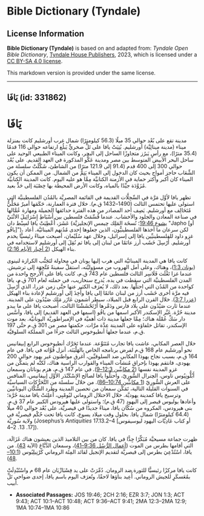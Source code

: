 # Bible Dictionary (Tyndale)

## License Information

**Bible Dictionary (Tyndale)** is based on and adapted from: _Tyndale Open Bible Dictionary_, [Tyndale House Publishers](https://tyndaleopenresources.com/), 2023, which is licensed under a [CC BY-SA 4.0 license](https://creativecommons.org/licenses/by-sa/4.0/legalcode.en).

This markdown version is provided under the same license.



--------------------------------

## يَافَا (id: 331862)

يَافَا
======

مدينة تقع على بُعْد حوالي 35 ميلًا (56\.3 كيلومترًا) شمال غرب أورشليم كانت بمنزلة ميناء (مدينة مينائِيَّة) أورشليم. بُنِيَتْ يافا على تَلٍّ صخريٍّ يَبلُغ ارتفاعه حوالي 116 قدمًا (35\.4 مترًا)، مع رأسٍ يَبرُز متجاوزًا الساحل إلى البحر، وكانت الميناء الطبيعي الوحيد على ساحل البحر الأبيض المتوسط بين مصر ومدينة عَكُّو المذكورة في العهد القديم. على بُعْد حوالي 300 إلى 400 قدم (91\.4 إلى 121\.9 مترًا) من الشاطئ، شَكَّلَتْ سلسلة من الشِّعَاب حاجز أمواج بحيث كان الدخول إلى الميناء يَتِمُّ من الشمال. من الممكن أن يكون الميناء كان أكبر وأكثر حماية في الأزمنة الكتابيَّة مِمَّا هو عليه اليوم. كانت المدينة الكتابيَّة مُزَوَّدَة جيِّدًا بالمياه، وكانت الأرض المحيطة بها خِصْبَة إلى حَدٍّ بعيد.

تظهر يافا لأوَّل مَرَّة في السِّجِلَّات القديمة في القائمة المصريَّة بالمُدُن الفلسطينيَّة التي استولى عليها تحتمس الثالث (1490–1432 ق.م). خلال فترة العمارنة، حَكَمَها أميرٌ مَحَلِّيٌّ مُتَحَالِف مع أورشليم. يَصِف أحد المصادر من هذه الفترة حدائقها الجميلة ومهارة عُمَّالها في صناعة المعادن والجلود والأخشاب. عندما قُسِّمَتْ فلسطين بين أَسْبَاطِ إِسْرَائِيلَ الاثْنَيْ عَشَرَ، أُعْطِيَتْ يافا لسِبْط دان ([يشوع 19:46](https://ref.ly/Josh19:46)؛ نُسخَة المَلِك چيمس الإنجليزيَّة "Japho \[أو يافُو]")، لكن سرعان ما أخذها الفلسطينيُّون، الذين جعلوها إحدى مُدُنهم المينائيَّة. أعاد غزو داود للفلسطينيِّين يافا إلى إسرائيل، وخلال عهد سُلَيْمان، أصبحت ميناءً رئيسيًّا يخدم أورشليم. أُرْسِلَ خَشَب أرز عائمًا من لبنان إلى يافا ثم نُقِلَ إلى أورشليم لاستخدامه في بناء الهيكل ([2 أخبار الأيام 2:16](https://ref.ly/2Chr2:16)).

كانت يافا هي المدينة المينائيَّة التي هرب إليها يونان في محاولة لتَجَنُّب الكرازة لنينوى ([يونان 1:3](https://ref.ly/Jonah1:3))، وهناك، وعلى أمل الهروب من مسؤوليَّته، استقلَّ سفينةً مُتَّجِهَة إلى ترشيش. عندما غزا تَغْلَث فَلَاسِر الثالث فلسطين عام 743 ق.م، كانت يافا على الأرجح واحدة من المدن الفلسطينيَّة التي سقطت في يده. يُدرِج سنحاريب، في حملته لعام 701 ق.م، يافا كواحدة من المُدُن التي احتلَّها. بعد ذلك، لا يُعرَف الكثير عنها حتَّى زمن عزرا، الذي أُرْسِلَ فيه مرَّة أخرى خَشَب أرز من لبنان عائمًا إلى يافا وأُخِذَ إلى أورشليم لإعادة بناء الهيكل ([عزرا 3:7](https://ref.ly/Ezra3:7)). خلال القرن الرابع قبل الميلاد، سيطر أشمون عَازَر مَلِك صَيْدُون على المدينة. عندما ثارت صَيْدُون على بلاد فارس ودَمَّرها أَرْتَحْشَشْتَا الثالث، أصبحت يافا على ما يبدو مدينة حُرَّة. غَيَّر الإسكندر الأكبر اسمها من يافُو (اسمها في العهد القديم) إلى يافا، وأسَّس دار سَكِّ عُمْلَة هناك؛ مِمَّا جعلها مدينة ذات أهميَّة في الإمبراطوريَّة اليونانيَّة. بعد موت الإسكندر، تقاتل خلفاؤه على المدينة عِدَّة مرَّات. حكمتها مصر من 301 ق.م حتَّى 197 ق.م، عندما جعلها أنطيوخوس الثالث جزءًا من المملكة السلوقيَّة.

خلال العصر المكابي، عاشت يافا تجارب مُتَنَوِّعة. عندما تَحَرَّك أنطيوخوس الرابع إبيفانيس نحو أورشليم عام 168 ق.م لفرض برنامجه الخاص بالهَلْيَنَة، أنزل قُوَّاته في يافا. في عام 164 ق.م، بسبب نجاح يهوذا المكابي ضد السلوقيِّين، أغرق مواطنون غير يهود حوالي 200 يهودي، فانتقم يهوذا بإحراق مُنشآت الميناء والقوارب الراسية هناك، لكنَّه لم يتمكَّن من غزو المدينة نفسها ([2 مكابيِّين 12:3–9](https://ref.ly/2Macc12:3-2Macc12:9)). في عام 147 ق.م، هزم يوناثان وسمعان أَبُلُّونِيُوس تاوس، الچنرال السُّورِيّ، واحتلُّوا يافا لصالح الإِسْكَنْدَر الأوَّل إبيفانيس، المنافس على العرش السُّورِيّ ([1 مكابيِّين 10:74–86](https://ref.ly/1Macc10:74-1Macc10:86)). من خلال سلسلة من التَّحَرُّكات السياسيَّة في السنوات القليلة التالية، تَمَكَّن سمعان من تحصين المدينة وطرد السُّكَّان اليونانيِّين وترسيخ يافا كمدينة يهوديَّة. خلال الاحتلال الروماني لبُومْبِي، أُعلِنَتْ يافا مدينة حُرَّة؛ وأعادها يوليوس قيصر إلى اليهود (47 ق.م)؛ واستولى عليها هيرودس الكبير عام 37 ق.م. بنى هيرودس، المكروه من سُكَّان يافا، ميناءً جديدًا في قيصريَّة، على بُعْد حوالي 40 ميلًا (64\.4 كيلومترًا) شمال يافا. بحلول وقت ميلاد يسوع، كانت يافا تحت حُكْم قيصريَّة في ولاية سُورِيَّة (Josephus’s *Antiquities* 17\.13\.2–4 \[أو كتاب عَادِيَّات اليهود ليوسيفوس 17\. 13\. 2–4]).

ظهرت جماعة مسيحيَّة مُبَكِّرًا جِدًّا في يافا. كان من بين التلاميذ الذين يعيشون هناك غَزَالَة، التي أقامها بطرس من الموت ([أعمال الرُّسُل 9:36–41](https://ref.ly/Acts9:36-Acts9:41))، وسمعان الدَّبَّاغ (الآية [43](https://ref.ly/Acts9:43)). من يافا، اسْتُدْعِيَ بطرس إلى قيصريَّة لتقديم الإنجيل لقائد المِئَة الروماني كَرْنِيلِيُوس ([10:1–48](https://ref.ly/Acts10:1-Acts10:48)).

كانت يافا مركزًا رئيسيًّا للثورة ضد الرومان. دُمِّرَتْ على يد فِسْبَازْيَان عام 68 م واسْتُبْدِلَتْ بمُعَسكَرٍ للجيش الروماني. أُعِيد بناؤها لاحقًا، وتُعرَف اليوم باسم يافا، إحدى ضواحي تَلِّ أبيب.

* **Associated Passages:** JOS 19:46; 2CH 2:16; EZR 3:7; JON 1:3; ACT 9:43; ACT 10:1–ACT 10:48; ACT 9:36–ACT 9:41; 2MA 12:3–2MA 12:9; 1MA 10:74–1MA 10:86

